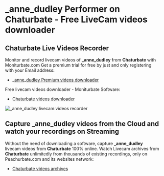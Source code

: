# _anne_dudley Performer on Chaturbate - Free LiveCam videos downloader

## Chaturbate Live Videos Recorder

Monitor and record livecam videos of **_anne_dudley** from **Chaturbate** with Moniturbate.com
Get a premium trial for free by just and only registering with your Email address:
* [_anne_dudley Premium videos downloader](https://moniturbate.com/request-demo-licence-key.html)

Free livecam videos downloader - Moniturbate Software:
* [Chaturbate videos downloader](https://moniturbate.com/moniturbate-download-software.html)

![_anne_dudley livecam videos recorder](https://peachurnet.com/templates/moniturbate-software.png)


## Capture _anne_dudley videos from the Cloud and watch your recordings on Streaming

Without the need of downloading a software, capture **_anne_dudley** livecam videos from **Chaturbate** 100% online.
Watch Livecam archives from **Chaturbate** unlimitedly from thousands of existing recordings, only on Peachurbate.com and its websites network:
* [Chaturbate videos archives](https://peachurnet.com/)